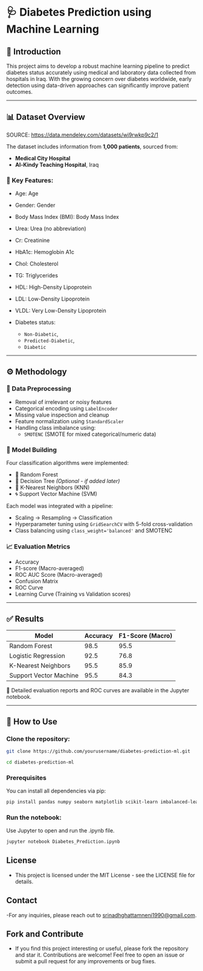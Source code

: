 # 🩺 Diabetes Prediction using Machine Learning

## 📌 Introduction
This project aims to develop a robust machine learning pipeline to predict diabetes status accurately using medical and laboratory data collected from hospitals in Iraq. With the growing concern over diabetes worldwide, early detection using data-driven approaches can significantly improve patient outcomes.

---
## 📊 Dataset Overview

SOURCE: https://data.mendeley.com/datasets/wj9rwkp9c2/1

The dataset includes information from **1,000 patients**, sourced from:
- **Medical City Hospital**
- **Al-Kindy Teaching Hospital**, Iraq

### 🔑 Key Features:
- Age: Age 
- Gender: Gender 
- Body Mass Index (BMI): Body Mass Index
- Urea: Urea (no abbreviation)
- Cr: Creatinine
- HbA1c: Hemoglobin A1c
- Chol: Cholesterol
- TG: Triglycerides
- HDL: High-Density Lipoprotein
- LDL: Low-Density Lipoprotein
- VLDL: Very Low-Density Lipoprotein

- Diabetes status:  
  - `Non-Diabetic`,  
  - `Predicted-Diabetic`,  
  - `Diabetic`

---

## ⚙️ Methodology

### 🔄 Data Preprocessing
- Removal of irrelevant or noisy features
- Categorical encoding using `LabelEncoder`
- Missing value inspection and cleanup
- Feature normalization using `StandardScaler`
- Handling class imbalance using:
  - `SMOTENC` (SMOTE for mixed categorical/numeric data)

### 🧠 Model Building
Four classification algorithms were implemented:
- 🌲 Random Forest
- 🌿 Decision Tree *(Optional - if added later)*
- 📍 K-Nearest Neighbors (KNN)
- 🌀 Support Vector Machine (SVM)

Each model was integrated with a pipeline:
- Scaling → Resampling → Classification
- Hyperparameter tuning using `GridSearchCV` with 5-fold cross-validation
- Class balancing using `class_weight='balanced'` and SMOTENC

### 📈 Evaluation Metrics
- Accuracy
- F1-score (Macro-averaged)
- ROC AUC Score (Macro-averaged)
- Confusion Matrix
- ROC Curve
- Learning Curve (Training vs Validation scores)

---

## ✅ Results

| Model                  | Accuracy | F1-Score (Macro) | 
|------------------------|----------|------------------|
| Random Forest          | 98.5     | 95.5             | 
| Logistic Regression    | 92.5     | 76.8             |  
| K-Nearest Neighbors    | 95.5     | 85.9             |  
| Support Vector Machine | 95.5     | 84.3             |  

📝 Detailed evaluation reports and ROC curves are available in the Jupyter notebook.

---

## 🚀 How to Use

###  Clone the repository:
```bash
git clone https://github.com/yourusername/diabetes-prediction-ml.git

```
```bash
cd diabetes-prediction-ml

```
### Prerequisites
You can install all dependencies via pip:
```bash
pip install pandas numpy seaborn matplotlib scikit-learn imbalanced-learn
```
### Run the notebook:
Use Jupyter to open and run the .ipynb file.
```bash
jupyter notebook Diabetes_Prediction.ipynb
```



## License
- This project is licensed under the MIT License - see the LICENSE file for details.

## Contact
-For any inquiries, please reach out to srinadhghattamneni1990@gmail.com.

## Fork and Contribute
- If you find this project interesting or useful, please fork the repository and star it. Contributions are welcome! Feel free to open an issue or submit a pull request for any improvements or bug fixes.  
